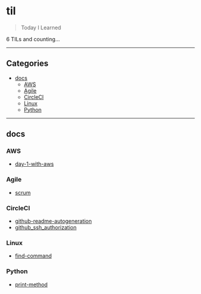 # til

> Today I Learned

6 TILs and counting...

---

## Categories

- [docs](#docs)
  - [AWS](#AWS)
  - [Agile](#Agile)
  - [CircleCI](#CircleCI)
  - [Linux](#Linux)
  - [Python](#Python)

---

## docs


### AWS

- [day-1-with-aws](https://github.com/masuonline/til/blob/master/docs/AWS/day-1-with-aws.md)

### Agile

- [scrum](https://github.com/masuonline/til/blob/master/docs/Agile/scrum.md)

### CircleCI

- [github-readme-autogeneration](https://github.com/masuonline/til/blob/master/docs/CircleCI/github-readme-autogeneration.md)
- [github_ssh_authorization](https://github.com/masuonline/til/blob/master/docs/CircleCI/github_ssh_authorization.md)

### Linux

- [find-command](https://github.com/masuonline/til/blob/master/docs/Linux/find-command.md)

### Python

- [print-method](https://github.com/masuonline/til/blob/master/docs/Python/print-method.md)
